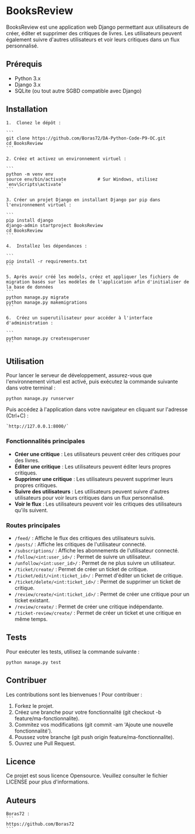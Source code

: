 # BooksReview

BooksReview est une application web Django permettant aux utilisateurs de créer, éditer et supprimer des critiques de livres. Les utilisateurs peuvent également suivre d'autres utilisateurs et voir leurs critiques dans un flux personnalisé.


## Prérequis

- Python 3.x
- Django 3.x
- SQLite (ou tout autre SGBD compatible avec Django)


## Installation

    1.  Clonez le dépôt :

    ```
    git clone https://github.com/Boras72/DA-Python-Code-P9-OC.git
    cd BooksReview
    ```

    2. Créez et activez un environnement virtuel :

    ```
    python -m venv env
    source env/bin/activate            # Sur Windows, utilisez `env\Scripts\activate`
    ```

    3. Créer un projet Django en installant Django par pip dans l'environnement virtuel :

    ```
    pip install django
    django-admin startproject BooksReview
    cd BooksReview
    ```

    4.  Installez les dépendances :

    ```
    pip install -r requirements.txt
    ```

    5. Après avoir créé les models, créez et appliquer les fichiers de migration basés sur les modèles de l'application afin d'initialiser de la base de données
    ```
    python manage.py migrate
    python manage.py makemigrations
    ```

    6.  Créez un superutilisateur pour accéder à l'interface d'administration :

    ```
    python manage.py createsuperuser
    ```
    

## Utilisation

Pour lancer le serveur de développement, assurez-vous que l'environnement virtuel est activé, puis exécutez la commande suivante dans votre terminal :
```
python manage.py runserver
```
Puis accédez à l'application dans votre navigateur en cliquant sur l'adresse (Ctrl+C) :
```
`http://127.0.0.1:8000/`
```


### Fonctionnalités principales

- **Créer une critique** : Les utilisateurs peuvent créer des critiques pour des livres.
- **Éditer une critique** : Les utilisateurs peuvent éditer leurs propres critiques.
- **Supprimer une critique** : Les utilisateurs peuvent supprimer leurs propres critiques.
- **Suivre des utilisateurs** : Les utilisateurs peuvent suivre d'autres utilisateurs pour voir leurs critiques dans un flux personnalisé.
- **Voir le flux** : Les utilisateurs peuvent voir les critiques des utilisateurs qu'ils suivent.


### Routes principales

- `/feed/` : Affiche le flux des critiques des utilisateurs suivis.
- `/posts/` : Affiche les critiques de l'utilisateur connecté.
- `/subscriptions/` : Affiche les abonnements de l'utilisateur connecté.
- `/follow/<int:user_id>/` : Permet de suivre un utilisateur.
- `/unfollow/<int:user_id>/` : Permet de ne plus suivre un utilisateur.
- `/ticket/create/` : Permet de créer un ticket de critique.
- `/ticket/edit/<int:ticket_id>/` : Permet d'éditer un ticket de critique.
- `/ticket/delete/<int:ticket_id>/` : Permet de supprimer un ticket de critique.
- `/review/create/<int:ticket_id>/` : Permet de créer une critique pour un ticket existant.
- `/review/create/` : Permet de créer une critique indépendante.
- `/ticket-review/create/` : Permet de créer un ticket et une critique en même temps.


## Tests

Pour exécuter les tests, utilisez la commande suivante :
```
python manage.py test
 ```

## Contribuer

Les contributions sont les bienvenues ! Pour contribuer :
1. Forkez le projet.
2. Créez une branche pour votre fonctionnalité (git checkout -b feature/ma-fonctionnalite).
3. Commitez vos modifications (git commit -am 'Ajoute une nouvelle fonctionnalité').
4. Poussez votre branche (git push origin feature/ma-fonctionnalite).
5. Ouvrez une Pull Request.


## Licence

Ce projet est sous licence Opensource. Veuillez consulter le fichier LICENSE pour plus d'informations.


## Auteurs

    Boras72 :
    ```
    https://github.com/Boras72
    ```



